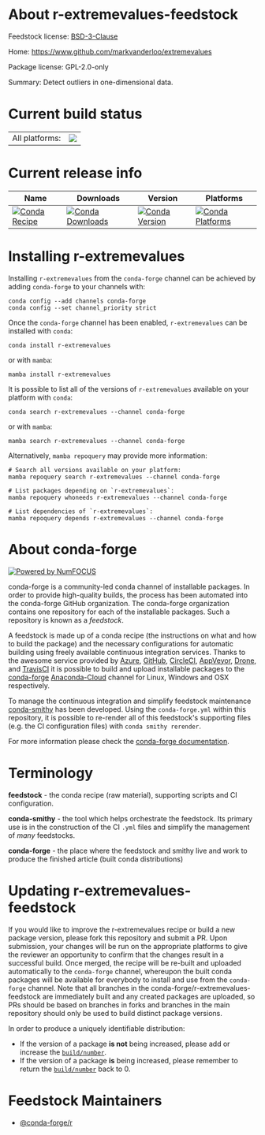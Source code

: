 About r-extremevalues-feedstock
===============================

Feedstock license: [BSD-3-Clause](https://github.com/conda-forge/r-extremevalues-feedstock/blob/main/LICENSE.txt)

Home: https://www.github.com/markvanderloo/extremevalues

Package license: GPL-2.0-only

Summary: Detect outliers in one-dimensional data.

Current build status
====================


<table><tr><td>All platforms:</td>
    <td>
      <a href="https://dev.azure.com/conda-forge/feedstock-builds/_build/latest?definitionId=2645&branchName=main">
        <img src="https://dev.azure.com/conda-forge/feedstock-builds/_apis/build/status/r-extremevalues-feedstock?branchName=main">
      </a>
    </td>
  </tr>
</table>

Current release info
====================

| Name | Downloads | Version | Platforms |
| --- | --- | --- | --- |
| [![Conda Recipe](https://img.shields.io/badge/recipe-r--extremevalues-green.svg)](https://anaconda.org/conda-forge/r-extremevalues) | [![Conda Downloads](https://img.shields.io/conda/dn/conda-forge/r-extremevalues.svg)](https://anaconda.org/conda-forge/r-extremevalues) | [![Conda Version](https://img.shields.io/conda/vn/conda-forge/r-extremevalues.svg)](https://anaconda.org/conda-forge/r-extremevalues) | [![Conda Platforms](https://img.shields.io/conda/pn/conda-forge/r-extremevalues.svg)](https://anaconda.org/conda-forge/r-extremevalues) |

Installing r-extremevalues
==========================

Installing `r-extremevalues` from the `conda-forge` channel can be achieved by adding `conda-forge` to your channels with:

```
conda config --add channels conda-forge
conda config --set channel_priority strict
```

Once the `conda-forge` channel has been enabled, `r-extremevalues` can be installed with `conda`:

```
conda install r-extremevalues
```

or with `mamba`:

```
mamba install r-extremevalues
```

It is possible to list all of the versions of `r-extremevalues` available on your platform with `conda`:

```
conda search r-extremevalues --channel conda-forge
```

or with `mamba`:

```
mamba search r-extremevalues --channel conda-forge
```

Alternatively, `mamba repoquery` may provide more information:

```
# Search all versions available on your platform:
mamba repoquery search r-extremevalues --channel conda-forge

# List packages depending on `r-extremevalues`:
mamba repoquery whoneeds r-extremevalues --channel conda-forge

# List dependencies of `r-extremevalues`:
mamba repoquery depends r-extremevalues --channel conda-forge
```


About conda-forge
=================

[![Powered by
NumFOCUS](https://img.shields.io/badge/powered%20by-NumFOCUS-orange.svg?style=flat&colorA=E1523D&colorB=007D8A)](https://numfocus.org)

conda-forge is a community-led conda channel of installable packages.
In order to provide high-quality builds, the process has been automated into the
conda-forge GitHub organization. The conda-forge organization contains one repository
for each of the installable packages. Such a repository is known as a *feedstock*.

A feedstock is made up of a conda recipe (the instructions on what and how to build
the package) and the necessary configurations for automatic building using freely
available continuous integration services. Thanks to the awesome service provided by
[Azure](https://azure.microsoft.com/en-us/services/devops/), [GitHub](https://github.com/),
[CircleCI](https://circleci.com/), [AppVeyor](https://www.appveyor.com/),
[Drone](https://cloud.drone.io/welcome), and [TravisCI](https://travis-ci.com/)
it is possible to build and upload installable packages to the
[conda-forge](https://anaconda.org/conda-forge) [Anaconda-Cloud](https://anaconda.org/)
channel for Linux, Windows and OSX respectively.

To manage the continuous integration and simplify feedstock maintenance
[conda-smithy](https://github.com/conda-forge/conda-smithy) has been developed.
Using the ``conda-forge.yml`` within this repository, it is possible to re-render all of
this feedstock's supporting files (e.g. the CI configuration files) with ``conda smithy rerender``.

For more information please check the [conda-forge documentation](https://conda-forge.org/docs/).

Terminology
===========

**feedstock** - the conda recipe (raw material), supporting scripts and CI configuration.

**conda-smithy** - the tool which helps orchestrate the feedstock.
                   Its primary use is in the construction of the CI ``.yml`` files
                   and simplify the management of *many* feedstocks.

**conda-forge** - the place where the feedstock and smithy live and work to
                  produce the finished article (built conda distributions)


Updating r-extremevalues-feedstock
==================================

If you would like to improve the r-extremevalues recipe or build a new
package version, please fork this repository and submit a PR. Upon submission,
your changes will be run on the appropriate platforms to give the reviewer an
opportunity to confirm that the changes result in a successful build. Once
merged, the recipe will be re-built and uploaded automatically to the
`conda-forge` channel, whereupon the built conda packages will be available for
everybody to install and use from the `conda-forge` channel.
Note that all branches in the conda-forge/r-extremevalues-feedstock are
immediately built and any created packages are uploaded, so PRs should be based
on branches in forks and branches in the main repository should only be used to
build distinct package versions.

In order to produce a uniquely identifiable distribution:
 * If the version of a package **is not** being increased, please add or increase
   the [``build/number``](https://docs.conda.io/projects/conda-build/en/latest/resources/define-metadata.html#build-number-and-string).
 * If the version of a package **is** being increased, please remember to return
   the [``build/number``](https://docs.conda.io/projects/conda-build/en/latest/resources/define-metadata.html#build-number-and-string)
   back to 0.

Feedstock Maintainers
=====================

* [@conda-forge/r](https://github.com/conda-forge/r/)

